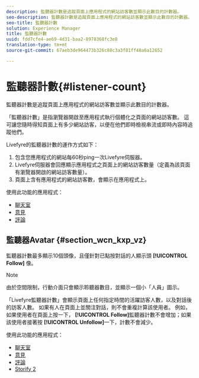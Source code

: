 ```yaml
---
description: 監聽器計數是追蹤頁面上應用程式的網站訪客數並顯示此數目的計數器。
seo-description: 監聽器計數是追蹤頁面上應用程式的網站訪客數並顯示此數目的計數器。
seo-title: 監聽器計數
solution: Experience Manager
title: 監聽器計數
uuid: fdd7cfe4-ae69-4d31-baa2-8978368fc3e8
translation-type: tm+mt
source-git-commit: 67aeb3de964473b326c88c3a3f81ff48a6a12652

---
```



# 監聽器計數{#listener-count}

監聽器計數是追蹤頁面上應用程式的網站訪客數並顯示此數目的計數器。

「監聽器計數」是指瀏覽器開啟至應用程式執行個體化之頁面的網站訪客數。 這可讓您隨時得知頁面上有多少網站訪客，以便在他們即時檢視串流或即時內容時追蹤他們。

Livefyre的監聽器計數的運作方式如下：

1. 包含您應用程式的網站每60秒ping一次Livefyre伺服器。
1. Livefyre伺服器會回應顯示應用程式之頁面上的網站訪客數量（定義為該頁面有瀏覽器開啟的網站訪客數量）。
1. 頁面上含有應用程式的網站訪客數，會顯示在應用程式上。

使用此功能的應用程式：

* [聊天室](../c-about-apps/c-chat-app/c-chat-app.md#c_chat_app)
* [意見](/help/using/c-about-apps/c-comments/c-comments.md)
* [評論](../c-about-apps/c-reviews-app/c-reviews-app.md#c_reviews_app)

## 監聽器Avatar {#section_wcn_kxp_vz}

監聽器計數最多顯示10個頭像，且僅針對已點按對話的人顯示頭 **[!UICONTROL Follow]** 像。

>[!NOTE]
>
>由於空間限制，行動介面只會顯示聆聽器數目，並顯示一個小「人員」圖示。

「Livefyre監聽器計數」會顯示頁面上任何指定時間的活躍訪客人數，以及對話後的訪客人數。 如果有人在頁面上並關注對話，則不會重複計算該使用者。 例如，如果使用者在頁面上按一下， **[!UICONTROL Follow]**&#x200B;監聽器計數不會增加；如果該使用者接著按 **[!UICONTROL Unfollow]**&#x200B;一下，計數不會減少。

使用此功能的應用程式：

* [聊天室](../c-about-apps/c-chat-app/c-chat-app.md#c_chat_app)
* [意見](/help/using/c-about-apps/c-comments/c-comments.md)
* [評論](../c-about-apps/c-reviews-app/c-reviews-app.md#c_reviews_app)
* [Storify 2](../c-about-apps/c-storify2/c-storify2.md#c_storify2)

